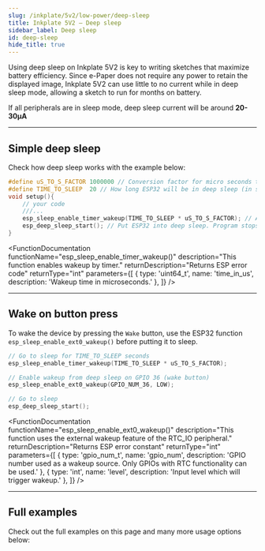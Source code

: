 ```yaml
---  
slug: /inkplate/5v2/low-power/deep-sleep  
title: Inkplate 5V2 – Deep sleep
sidebar_label: Deep sleep
id: deep-sleep  
hide_title: true  
---
```


<SectionTitle title="Deep sleep" backgroundImage="/img/deepsleep.jpg" />

Using deep sleep on Inkplate 5V2 is key to writing sketches that maximize battery efficiency. Since e-Paper does not require any power to retain the displayed image, Inkplate 5V2 can use little to no current while in deep sleep mode, allowing a sketch to run for months on battery.

<InfoBox>If all peripherals are in sleep mode, deep sleep current will be around **20-30µA**</InfoBox>

---

## Simple deep sleep
Check how deep sleep works with the example below:

```cpp
#define uS_TO_S_FACTOR 1000000 // Conversion factor for micro seconds to seconds
#define TIME_TO_SLEEP  20 // How long ESP32 will be in deep sleep (in seconds)
void setup(){
    // your code
    ///...
    esp_sleep_enable_timer_wakeup(TIME_TO_SLEEP * uS_TO_S_FACTOR); // Activate wake-up timer – wake up after 20s here
    esp_deep_sleep_start(); // Put ESP32 into deep sleep. Program stops here.
}
```

<FunctionDocumentation
  functionName="esp_sleep_enable_timer_wakeup()"
  description="This function enables wakeup by timer."
  returnDescription="Returns ESP error code"
  returnType="int"
  parameters={[ 
    { type: 'uint64_t', name: 'time_in_us', description: 'Wakeup time in microseconds.' },
  ]}
/>

<FunctionDocumentation
  functionName="esp_deep_sleep_start()"
  description="This function enters deep sleep with the configured wakeup options."
  returnType="None"
/>

---

## Wake on button press

To wake the device by pressing the `Wake` button, use the ESP32 function `esp_sleep_enable_ext0_wakeup()` before putting it to sleep.

```cpp
// Go to sleep for TIME_TO_SLEEP seconds
esp_sleep_enable_timer_wakeup(TIME_TO_SLEEP * uS_TO_S_FACTOR);

// Enable wakeup from deep sleep on GPIO 36 (wake button)
esp_sleep_enable_ext0_wakeup(GPIO_NUM_36, LOW);

// Go to sleep
esp_deep_sleep_start();
```

<FunctionDocumentation
  functionName="esp_sleep_enable_ext0_wakeup()"
  description="This function uses the external wakeup feature of the RTC_IO peripheral."
  returnDescription="Returns ESP error constant"
  returnType="int"
  parameters={[ 
    { type: 'gpio_num_t', name: 'gpio_num', description: 'GPIO number used as a wakeup source. Only GPIOs with RTC functionality can be used.' },
    { type: 'int', name: 'level', description: 'Input level which will trigger wakeup.' },
  ]}
/>

---

## Full examples
Check out the full examples on this page and many more usage options below:

<QuickLink 
  title="Inkplate5V2_Simple_Deep_Sleep.ino" 
  description="This example shows how you can use the low power functionality of the Inkplate board."
  url="https://github.com/SolderedElectronics/Inkplate-Arduino-library/tree/master/examples/Inkplate5V2/Advanced/DeepSleep/Inkplate5V2_Simple_Deep_Sleep" 
/>

<QuickLink 
  title="Inkplate5V2_Wake_Up_Button.ino" 
  description="Full example of how to implement the WAKE UP button with deep sleep on Inkplate 5V2."
  url="https://github.com/SolderedElectronics/Inkplate-Arduino-library/blob/master/examples/Inkplate5V2/Advanced/DeepSleep/Inkplate5V2_Wake_Up_Button/Inkplate5V2_Wake_Up_Button.ino" 
/>

<QuickLink 
  title="Inkplate5V2_RTC_Alarm_With_Deep_Sleep.ino" 
  description="This example shows how to use the RTC alarm interrupt with deep sleep."
  url="https://github.com/SolderedElectronics/Inkplate-Arduino-library/tree/master/examples/Inkplate5V2/Advanced/DeepSleep/Inkplate5V2_RTC_Alarm_With_Deep_Sleep" 
/>